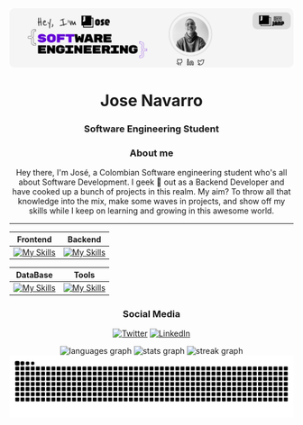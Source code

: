 <link href="https://fonts.googleapis.com/css2?family=Jaro:wght@400;700&display=swap" rel="stylesheet">

<div align="center">
  <img style="max-width: 100%; height: auto;" src="https://github.com/jnavarrop26/jnavarrop26/blob/main/img/portada-github.png" alt="Portada GitHub" />
</div>

<div align="center">
  <h1> Jose Navarro</h1>
 <h3> Software Engineering Student</h3>
</div>

<h3 align="center"> About me </h3>

<p align="center" style="font-family: ; ">Hey there, I'm José, a Colombian Software engineering student who's all about Software Development. I geek 🫠 out as a Backend Developer and have cooked up a bunch of projects in this realm. My aim? To throw all that knowledge into the mix, make some waves in projects, and show off my skills while I keep on learning and growing in this awesome world.</p>
<hr/>

| Frontend | Backend |
|----------|---------|
|[![My Skills](https://skillicons.dev/icons?i=html,css,javascript,ts,react,vite,vscode&theme=light)](https://skillicons.dev) | [![My Skills](https://skillicons.dev/icons?i=java,spring,maven,python,django,idea,pycharm&theme=light)](https://skillicons.dev) |


| DataBase  | Tools |
|----------|---------|
|[![My Skills](https://skillicons.dev/icons?i=postgres,sqlite&theme=light)](https://skillicons.dev) | [![My Skills](https://skillicons.dev/icons?i=git,github,docker,postman&theme=light)](https://skillicons.dev) |


<h3 align="center"> Social Media </h3>

<div align="center">

  [![Twitter](https://img.shields.io/badge/Twitter-@_jnavarrop-1DA1F2?style=for-the-badge&logo=twitter&logoColor=white&labelColor=101010)](https://x.com/_jnavarrop)
  [![LinkedIn](https://img.shields.io/badge/LinkedIn-Jose_Navarro-0077B5?style=for-the-badge&logo=linkedin&logoColor=white&labelColor=101010)](https://www.linkedin.com/in/jose-navarro-b0361b23b/)

</div>


<div align="center">
  <img src="https://github-readme-stats.vercel.app/api/top-langs?username=jnavarrop26&locale=en&hide_title=false&layout=compact&card_width=320&langs_count=4&theme=vision-friendly-dark&hide_border=true" height="105" alt="languages graph"  />
  <img src="https://github-readme-stats.vercel.app/api?username=jnavarrop26&hide_title=false&hide_rank=false&show_icons=true&include_all_commits=false&count_private=true&disable_animations=true&theme=vision-friendly-dark&locale=en&hide_border=true" height="105" alt="stats graph"  />
  <img src="https://streak-stats.demolab.com?user=jnavarrop26&locale=en&mode=daily&theme=vision-friendly-dark&hide_border=true&border_radius=5" height="105" alt="streak graph"  />
</div>

<img src="https://raw.githubusercontent.com/jnavarrop26/jnavarrop26/output/snake.svg" alt="Snake animation" />

